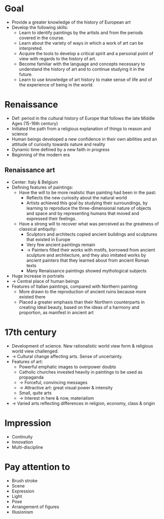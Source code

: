 # Goal
- Provide a greater knowledge of the history of European art
- Develop the following skills:
  - Learn to identify paintings by the artists and from the periods covered in the course.
  - Learn about the variety of ways in which a work of art can be interpreted.
  - Acquire the tools to develop a critical spirit and a personal point of view with regards to the history of art.
  - Become familiar with the language and concepts necessary to understand the history of art and to continue studying it in the future.
  - Learn to use knowledge of art history to make sense of life and of the experience of being in the world.

# Renaissance
- Def: period in the cultural history of Europe that follows the late Middle Ages (15-16th century)
- Initiated the path from a religious explanation of things to reason and science
- Human beings developed a new confidence in their own abilities and an attitude of curiosity towards nature and reality
- Dynamic time defined by a new faith in progress
- Beginning of the modern era
## Renaissance art
- Center: Italy & Belgium
- Defining features of paintings:
  - Have the will to be more realistic than painting had been in the past:
    - Reflects the new curiosity about the natural world
    - Artists achieved this goal by studying their surroundings, by learning to reproduce the three-dimensional nature of objects and space 
    and by representing humans that moved and expressed their feelings.
  - Have a strong will to recover what was perceived as the greatness of classical antiquity:
    - Sculptors and architects copied ancient buildings and sculptures that existed in Europe
    - Very few ancient paintings remain
    - -> Painters filled their works with motifs, borrowed from ancient sculpture and architecture,
      and they also imitated works by ancient painters that they learned about from ancient Roman texts
    - Many Renaissance paintings showed mythological subjects
- Huge increase in portraits
- -> Central place of human beings
- Features of Italian paintings, compared with Northern painting:
  - More drawn to the reproduction of ancient ruins because more existed there
  - Placed a greater emphasis than their Northern counterparts in creating ideal beauty,
  based on the ideas of a harmony and proportion, as manifest in ancient art

# 17th century
- Development of science. New rationalistic world view form & religious world view challenged.
- -> Cultural change affecting arts. Sense of uncertainty.
- Features of art:
  - Powerful emphatic images to overpower doubts
  - Catholic churches invested heavily in paintings to be used as propaganda
  - -> Forceful, convincing messages
  - -> Attractive art: great visual power & intensity
  - Small, quite arts
  - -> Interest in here & now, materialism
- -> Varied arts reflecting differences in religion, economy, class & origin

# Impression
- Continuity
- Innovation
- Multi-discipline

# Pay attention to
- Brush stroke
- Scene
- Expression
- Light
- Pose
- Arrangement of figures
- Illusionism